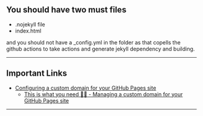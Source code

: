 ## You should have two must files

- .nojekyll file
- index.html

and you should not have a 
_config.yml in the folder as that copells the github actions to take actions and generate jekyll dependency and building.

***

## Important Links

- [Configuring a custom domain for your GitHub Pages site](https://docs.github.com/en/free-pro-team@latest/github/working-with-github-pages/configuring-a-custom-domain-for-your-github-pages-site)
  - [ This is what you need 🍒🍒 - Managing a custom domain for your GitHub Pages site](https://docs.github.com/en/free-pro-team@latest/github/working-with-github-pages/managing-a-custom-domain-for-your-github-pages-site)

***

